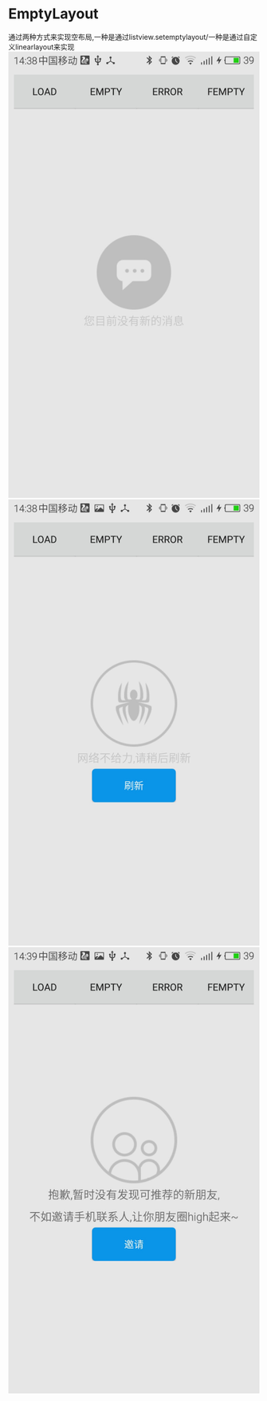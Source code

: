 # EmptyLayout
通过两种方式来实现空布局,一种是通过listview.setemptylayout/一种是通过自定义linearlayout来实现</br>
![image](https://github.com/cxMax/EmptyLayout/blob/master/shortcut/S60323-143856.jpg)</br>
![image](https://github.com/cxMax/EmptyLayout/blob/master/shortcut/S60323-143901.jpg)</br>
![image](https://github.com/cxMax/EmptyLayout/blob/master/shortcut/S60323-143904.jpg)</br>
